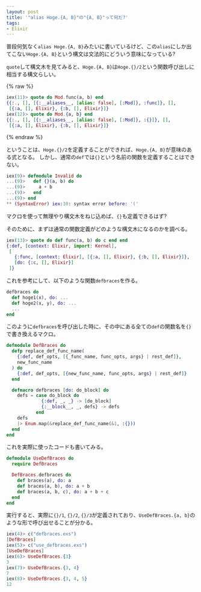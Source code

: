 ```yaml
---
layout: post
title: '"alias Hoge.{A, B}"の"{A, B}"って何だ?'
tags:
- Elixir
---
```


普段何気なく`alias Hoge.{A, B}`みたいに書いているけど、この`alias`にしか出てこない`Hoge.{A, B}`という構文は文法的にどういう意味になっている?

`quote`して構文木を見てみると、`Hoge.{A, B}`は`Hoge.{}/2`という関数呼び出しに相当する構文らしい。

{% raw %}
```elixir
iex(11)> quote do Mod.func(a, b) end
{{:., [], [{:__aliases__, [alias: false], [:Mod]}, :func]}, [],
 [{:a, [], Elixir}, {:b, [], Elixir}]}
iex(12)> quote do Mod.{a, b} end
{{:., [], [{:__aliases__, [alias: false], [:Mod]}, :{}]}, [],
 [{:a, [], Elixir}, {:b, [], Elixir}]}
```
{% endraw %}

ということは、`Hoge.{}/2`を定義することができれば、`Hoge.{A, B}`が意味のある式となる。
しかし、通常の`def`では`{}`という名前の関数を定義することはできない。

```elixir
iex(9)> defmodule Invalid do
...(9)>   def {}(a, b) do
...(9)>     a + b
...(9)>   end
...(9)> end
** (SyntaxError) iex:10: syntax error before: '('
```

マクロを使って無理やり構文木をねじ込めば、`{}`も定義できるはず?

そのために、まずは通常の関数定義がどのような構文木になるのかを調べる。

```elixir
iex(13)> quote do def func(a, b) do c end end
{:def, [context: Elixir, import: Kernel],
 [
   {:func, [context: Elixir], [{:a, [], Elixir}, {:b, [], Elixir}]},
   [do: {:c, [], Elixir}]
 ]}
```

これを参考にして、以下のような関数`defbraces`を作る。

```elixir
defbraces do
  def hoge1(x), do: ...
  def hoge2(x, y), do: ...
  ...
end
```

このように`defbraces`を呼び出した時に、その中にある全ての`def`の関数名を`{}`で書き換えるマクロ。

```elixir
defmodule DefBraces do
  defp replace_def_func_name(
    {:def, def_opts, [{_func_name, func_opts, args} | rest_def]},
    new_func_name
  ) do
    {:def, def_opts, [{new_func_name, func_opts, args} | rest_def]}
  end

  defmacro defbraces [do: do_block] do
    defs = case do_block do
             {:def, _, _} -> [do_block]
             {:__block__, _, defs} -> defs
           end
    defs
    |> Enum.map(&replace_def_func_name(&1, :{}))
  end
end
```

これを実際に使ったコードも書いてみる。

```elixir
defmodule UseDefBraces do
  require DefBraces

  DefBraces.defbraces do
    def braces(a), do: a
    def braces(a, b), do: a + b
    def braces(a, b, c), do: a + b + c
  end
end
```

実行すると、実際に`{}/1`, `{}/2`, `{}/3`が定義されており、`UseDefBraces.{a, b}`のような形で呼び出せることが分かる。

```elixir
iex(4)> c("defbraces.exs")
[DefBraces]
iex(5)> c("use_defbraces.exs")
[UseDefBraces]
iex(6)> UseDefBraces.{3}
3
iex(7)> UseDefBraces.{3, 4}
7
iex(8)> UseDefBraces.{3, 4, 5}
12
```

